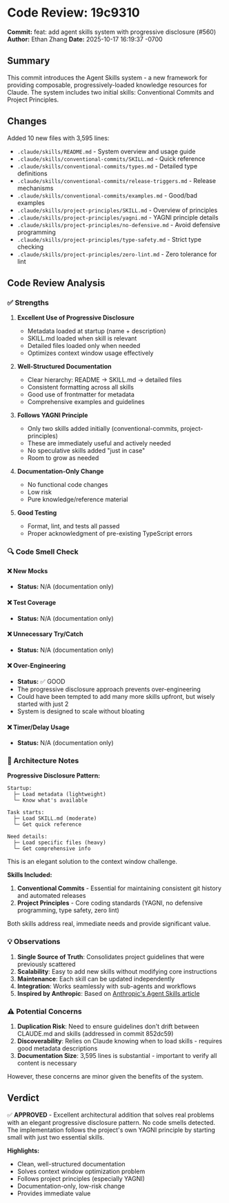 # Code Review: 19c9310

**Commit:** feat: add agent skills system with progressive disclosure (#560)
**Author:** Ethan Zhang
**Date:** 2025-10-17 16:19:37 -0700

## Summary

This commit introduces the Agent Skills system - a new framework for providing composable, progressively-loaded knowledge resources for Claude. The system includes two initial skills: Conventional Commits and Project Principles.

## Changes

Added 10 new files with 3,595 lines:
- `.claude/skills/README.md` - System overview and usage guide
- `.claude/skills/conventional-commits/SKILL.md` - Quick reference
- `.claude/skills/conventional-commits/types.md` - Detailed type definitions
- `.claude/skills/conventional-commits/release-triggers.md` - Release mechanisms
- `.claude/skills/conventional-commits/examples.md` - Good/bad examples
- `.claude/skills/project-principles/SKILL.md` - Overview of principles
- `.claude/skills/project-principles/yagni.md` - YAGNI principle details
- `.claude/skills/project-principles/no-defensive.md` - Avoid defensive programming
- `.claude/skills/project-principles/type-safety.md` - Strict type checking
- `.claude/skills/project-principles/zero-lint.md` - Zero tolerance for lint

## Code Review Analysis

### ✅ Strengths

1. **Excellent Use of Progressive Disclosure**
   - Metadata loaded at startup (name + description)
   - SKILL.md loaded when skill is relevant
   - Detailed files loaded only when needed
   - Optimizes context window usage effectively

2. **Well-Structured Documentation**
   - Clear hierarchy: README → SKILL.md → detailed files
   - Consistent formatting across all skills
   - Good use of frontmatter for metadata
   - Comprehensive examples and guidelines

3. **Follows YAGNI Principle**
   - Only two skills added initially (conventional-commits, project-principles)
   - These are immediately useful and actively needed
   - No speculative skills added "just in case"
   - Room to grow as needed

4. **Documentation-Only Change**
   - No functional code changes
   - Low risk
   - Pure knowledge/reference material

5. **Good Testing**
   - Format, lint, and tests all passed
   - Proper acknowledgment of pre-existing TypeScript errors

### 🔍 Code Smell Check

#### ❌ New Mocks
- **Status:** N/A (documentation only)

#### ❌ Test Coverage
- **Status:** N/A (documentation only)

#### ❌ Unnecessary Try/Catch
- **Status:** N/A (documentation only)

#### ❌ Over-Engineering
- **Status:** ✅ GOOD
- The progressive disclosure approach prevents over-engineering
- Could have been tempted to add many more skills upfront, but wisely started with just 2
- System is designed to scale without bloating

#### ❌ Timer/Delay Usage
- **Status:** N/A (documentation only)

### 📝 Architecture Notes

**Progressive Disclosure Pattern:**
```
Startup:
  ├─ Load metadata (lightweight)
  └─ Know what's available

Task starts:
  ├─ Load SKILL.md (moderate)
  └─ Get quick reference

Need details:
  ├─ Load specific files (heavy)
  └─ Get comprehensive info
```

This is an elegant solution to the context window challenge.

**Skills Included:**
1. **Conventional Commits** - Essential for maintaining consistent git history and automated releases
2. **Project Principles** - Core coding standards (YAGNI, no defensive programming, type safety, zero lint)

Both skills address real, immediate needs and provide significant value.

### 💡 Observations

1. **Single Source of Truth**: Consolidates project guidelines that were previously scattered
2. **Scalability**: Easy to add new skills without modifying core instructions
3. **Maintenance**: Each skill can be updated independently
4. **Integration**: Works seamlessly with sub-agents and workflows
5. **Inspired by Anthropic**: Based on [Anthropic's Agent Skills article](https://www.anthropic.com/engineering/equipping-agents-for-the-real-world-with-agent-skills)

### ⚠️ Potential Concerns

1. **Duplication Risk**: Need to ensure guidelines don't drift between CLAUDE.md and skills (addressed in commit 852dc59)
2. **Discoverability**: Relies on Claude knowing when to load skills - requires good metadata descriptions
3. **Documentation Size**: 3,595 lines is substantial - important to verify all content is necessary

However, these concerns are minor given the benefits of the system.

## Verdict

✅ **APPROVED** - Excellent architectural addition that solves real problems with an elegant progressive disclosure pattern. No code smells detected. The implementation follows the project's own YAGNI principle by starting small with just two essential skills.

**Highlights:**
- Clean, well-structured documentation
- Solves context window optimization problem
- Follows project principles (especially YAGNI)
- Documentation-only, low-risk change
- Provides immediate value
